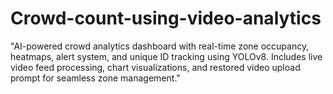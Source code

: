 # Crowd-count-using-video-analytics
"AI-powered crowd analytics dashboard with real-time zone occupancy, heatmaps, alert system, and unique ID tracking using YOLOv8. Includes live video feed processing, chart visualizations, and restored video upload prompt for seamless zone management."
